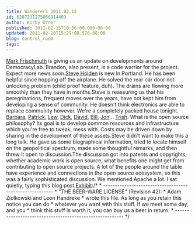 ```yaml
---
title: Wanderers 2011.02.15
id: 6287231175066914403
author: Kirby Urner
published: 2011-02-15T18:56:00.000-08:00
updated: 2011-02-20T15:29:08.576-08:00
blog: control_room
tags: 
---
```


[Mark Frischmuth](http://mybizmo.blogspot.com/2007/10/wanderers-20071024.html) is giving us an update on developments around DemocracyLab.  Brandon, also present, is a code warrior for the project.  Expect more news soon.[Steve Holden](http://www.holdenweb.com/) is new in Portland.  He has been helpful since hopping off the airplane.  He solved the rear car door not unlocking problem (child proof feature, duh).  The drains are flowing more smoothly than they have in months.Steve is reassuring us that his peregrinations, frequent moves over the years, have not kept him from developing a sense of community.  He doesn't think electronics are able to replace community however.  We're a completely packed house tonight.  [Barbara](http://worldgame.blogspot.com/2007/10/wanderers-2007102.html), [Patrick](http://controlroom.blogspot.com/2010/03/wanderers-spring-retreat.html), [Lew](http://worldgame.blogspot.com/2011/01/wanderers-20110126.html), [Dick](http://mybizmo.blogspot.com/2005/09/willamette-meteorite.html), [David](http://worldgame.blogspot.com/2010/09/wanderers-2010914.html), [Bill](http://worldgame.blogspot.com/2009/07/wanderers-2009715.html), [Jon](http://worldgame.blogspot.com/2008/09/songs-in-study.html)... [Trish](http://controlroom.blogspot.com/2010/12/wanderers-20101215.html). What is the open source philosophy?  Its goal is to develop common resources and infrastructure which you're free to tweak, mess with.  Costs may be driven down by sharing in the development of these assets.Steve didn't want to make this a long talk.  He gave us some biographical information, tried to locate himself on the geopolitical spectrum, made some thoughtful remarks, and then threw it open to discussion.The discussion got into patents and copyrights, whether academic work is open source, what benefits one might get from contributing to open source projects.  A lot of the people around the table have experience and connections in the open source ecosystem, so this was a fairly sophisticated discussion.  We mentioned Apache a lot.  I sat quietly, typing this blog post.[Exhibit](https://github.com/leonhandreke/fosdem):/* * -------------------------------------------------------- * "THE BEER-WARE LICENSE" (Revision 42): * Adam Ziolkowski and Leon Handreke  * wrote this file. As long as you retain this notice you can do  * whatever you want with this stuff. If we meet some day, and you * think this stuff is worth it, you can buy us a beer in return. * -------------------------------------------------------- */